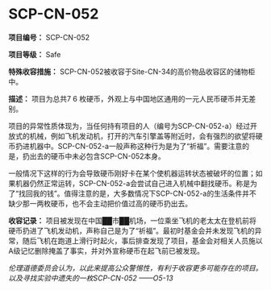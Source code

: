 # SCP-CN-052

**项目编号：** SCP-CN-052

**项目等级：** Safe

**特殊收容措施：** SCP-CN-052被收容于Site-CN-34的高价物品收容区的储物柜中。

**描述：** 项目为总共7 6 枚硬币，外观上与中国地区通用的一元人民币硬币并无差别。

项目的异常性质体现为，当任何持有项目的人（编号为SCP-CN-052-a）经过开放式的机械，例如飞机发动机，打开的汽车引擎盖等附近时，会有强烈的欲望将硬币扔进机器中。SCP-CN-052-a一般声称这种行为是为了“祈福”。需要注意的是，扔出去的硬币中未必包含SCP-CN-052本身。

一般情况下这样的行为会导致硬币刚好卡在某个使机器运转状态被破坏的位置；如果机器仍然正常运转，SCP-CN-052-a会尝试自己进入机械中翻找硬币。称是为了“找回我的钱”。值得注意的是，大多数情况下SCP-CN-052-a的生活条件并不缺少那一两枚硬币，也不会主动把价值过高的硬币扔出去。



**收容记录：** 
项目被发现在中国██市██机场，一位乘坐飞机的老太太在登机前将硬币扔进了飞机发动机，声称自己是为了“祈福”。最初时基金会并未发现飞机的异常，随后飞机在跑道上滑行时起火，事后排查发现了项目，基金会对相关人员施以A级记忆删除掩盖了事实，并对外宣称硬币在起飞前已被发现。

*伦理道德委员会认为，以此来提高公众警惕性，有利于收容更多可能存在的项目。以及寻找实验中遗失的一枚SCP-CN-052 ——O5-13* 



